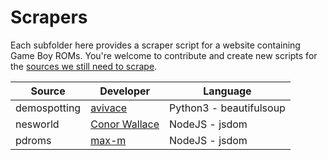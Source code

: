 # Scrapers

Each subfolder here provides a scraper script for a website containing Game Boy ROMs.
You're welcome to contribute and create new scripts for the [sources we still need to scrape](https://github.com/gbdev/database/issues?q=is%3Aopen+is%3Aissue+label%3Asource).

| Source       | Developer                                        | Language                 |
|--------------|--------------------------------------------------|--------------------------|
| demospotting | [avivace](https://github.com/avivace)            | Python3 - beautifulsoup  |
| nesworld     | [Conor Wallace](https://github.com/cwallace3421) | NodeJS - jsdom           |
| pdroms       | [max-m](https://github.com/max-m)                | NodeJS - jsdom           |
